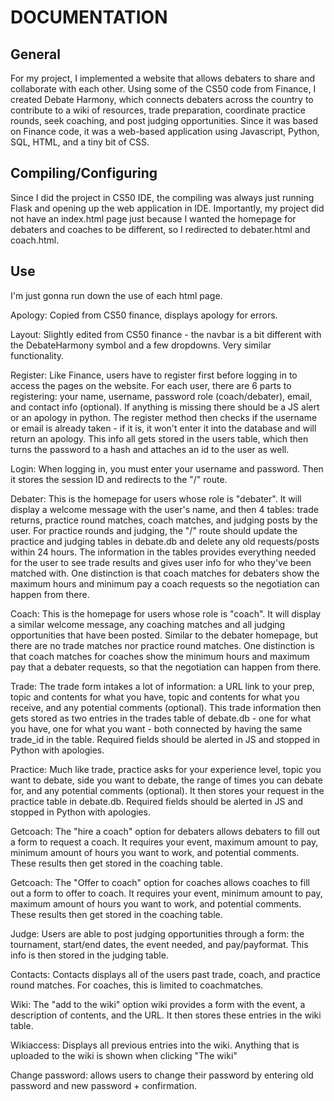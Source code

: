 # DOCUMENTATION

## General

For my project, I implemented a website that allows debaters to share and collaborate with each other. Using some of the CS50 code from Finance,
I created Debate Harmony, which connects debaters across the country to contribute to a wiki of resources, trade preparation, coordinate practice
rounds, seek coaching, and post judging opportunities. Since it was based on Finance code, it was a web-based application using Javascript, Python,
SQL, HTML, and a tiny bit of CSS.

## Compiling/Configuring

Since I did the project in CS50 IDE, the compiling was always just running Flask and opening up the web application in IDE. Importantly, my project
did not have an index.html page just because I wanted the homepage for debaters and coaches to be different, so I redirected to debater.html and
coach.html.

## Use
I'm just gonna run down the use of each html page.

Apology: Copied from CS50 finance, displays apology for errors.

Layout: Slightly edited from CS50 finance - the navbar is a bit different with the DebateHarmony symbol and a few dropdowns. Very similar functionality.

Register: Like Finance, users have to register first before logging in to access the pages on the website. For each user, there are 6 parts to
registering: your name, username, password role (coach/debater), email, and contact info (optional). If anything is missing there should be a JS alert
or an apology in python. The register method then checks if the username  or email is already taken - if it is, it won't enter it into the
database and will return an apology. This info all gets stored in the users table, which then turns the password to a hash and attaches an id to
the user as well.

Login: When logging in, you must enter your username and password. Then it stores the session ID and redirects to the "/" route.

Debater: This is the homepage for users whose role is "debater". It will display a welcome message with the user's name, and then 4 tables: trade
returns, practice round matches, coach matches, and judging posts by the user. For practice rounds and judging, the "/" route should update the
practice and judging tables in debate.db and delete any old requests/posts within 24 hours. The information in the tables provides everything needed
for the user to see trade results and gives user info for who they've been matched with. One distinction is that coach matches for debaters show the
maximum hours and minimum pay a coach requests so the negotiation can happen from there.

Coach: This is the homepage for users whose role is "coach". It will display a similar welcome message, any coaching matches and all judging
opportunities that have been posted. Similar to the debater homepage, but there are no trade matches nor practice round matches. One distinction is that
coach matches for coaches show the minimum hours and maximum pay that a debater requests, so that the negotiation can happen from there.

Trade: The trade form intakes a lot of information: a URL link to your prep, topic and contents for what you have, topic and contents for what you
receive, and any potential comments (optional). This trade information then gets stored as two entries in the trades table of debate.db - one for
what you have, one for what you want - both connected by having the same trade_id in the table. Required fields should be alerted in JS and
stopped in Python with apologies.

Practice: Much like trade, practice asks for your experience level, topic you want to debate, side you want to debate, the range of times you can
debate for, and any potential comments (optional). It then stores your request in the practice table in debate.db. Required fields should be alerted
in JS and stopped in Python with apologies.

Getcoach: The "hire a coach" option for debaters allows debaters to fill out a form to request a coach. It requires your event, maximum amount to pay,
minimum amount of hours you want to work, and potential comments. These results then get stored in the coaching table.

Getcoach: The "Offer to coach" option for coaches allows coaches to fill out a form to offer to coach. It requires your event, minimum amount to pay,
maximum amount of hours you want to work, and potential comments. These results then get stored in the coaching table.

Judge: Users are able to post judging opportunities through a form: the tournament, start/end dates, the event needed, and pay/payformat.
This info is then stored in the judging table.

Contacts: Contacts displays all of the users past trade, coach, and practice round matches. For coaches, this is limited to coachmatches.

Wiki: The "add to the wiki" option wiki provides a form with the event, a description of contents, and the URL. It then stores these entries
in the wiki table.

Wikiaccess: Displays all previous entries into the wiki. Anything that is uploaded to the wiki is shown when clicking "The wiki"

Change password: allows users to change their password by entering old password and new password + confirmation.